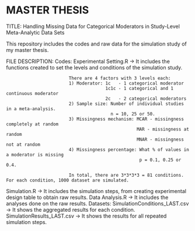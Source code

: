 # MASTER THESIS
TITLE: Handling Missing Data for Categorical Moderators in Study-Level Meta-Analytic Data Sets

This repository includes the codes and raw data for the simulation study of my master thesis.

FILE DESCRIPTION:
Codes:
  Experimental Setting.R -> It includes the functions created to set the levels and conditions of the simulation study.
                            
                            There are 4 factors with 3 levels each:
                            1) Moderator: 1c   - 1 categorical moderator
                                          1c1c - 1 categorical and 1 continuous moderator
                                          2c   - 2 categorical moderators
                            2) Sample size: Number of individual studies in a meta-analysis.
                                            n = 10, 25 or 50.
                            3) Missingness mechanism: MCAR - missingness completely at random
                                                      MAR - missingness at random
                                                      MNAR - missingness not at random
                            4) Missingness percentage: What % of values in a moderator is missing
                                                       p = 0.1, 0.25 or 0.4.
                            
                            In total, there are 3*3*3*3 = 81 conditions. For each condition, 1000 dataset are simulated.
  Simulation.R -> It includes the simulation steps, from creating experimental design table to obtain raw results.
  Data Analysis.R -> It includes the analyses done on the raw results.
Datasets:
  SimulationConditions_LAST.csv -> It shows the aggregated results for each condition.
  SimulationResults_LAST.csv -> It shows the results for all repeated simulation steps.
  
